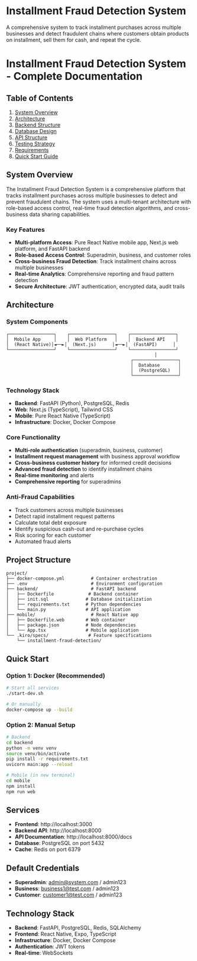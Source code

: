 # Installment Fraud Detection System

A comprehensive system to track installment purchases across multiple businesses and detect fraudulent chains where customers obtain products on installment, sell them for cash, and repeat the cycle.

# Installment Fraud Detection System - Complete Documentation

## Table of Contents
1. [System Overview](#system-overview)
2. [Architecture](#architecture)
3. [Backend Structure](#backend-structure)
4. [Database Design](#database-design)
5. [API Structure](#api-structure)
6. [Testing Strategy](#testing-strategy)
7. [Requirements](#requirements)
8. [Quick Start Guide](#quick-start-guide)

## System Overview

The Installment Fraud Detection System is a comprehensive platform that tracks installment purchases across multiple businesses to detect and prevent fraudulent chains. The system uses a multi-tenant architecture with role-based access control, real-time fraud detection algorithms, and cross-business data sharing capabilities.

### Key Features
- **Multi-platform Access**: Pure React Native mobile app, Next.js web platform, and FastAPI backend
- **Role-based Access Control**: Superadmin, business, and customer roles
- **Cross-business Fraud Detection**: Track installment chains across multiple businesses
- **Real-time Analytics**: Comprehensive reporting and fraud pattern detection
- **Secure Architecture**: JWT authentication, encrypted data, audit trails

## Architecture

### System Components
```
┌─────────────────┐    ┌─────────────────┐    ┌─────────────────┐
│  Mobile App     │    │  Web Platform   │    │  Backend API    │
│  (React Native)│◄──►│  (Next.js)      │◄──►│  (FastAPI)      │
└─────────────────┘    └─────────────────┘    └─────────────────┘
                                                        │
                                               ┌─────────────────┐
                                               │  Database       │
                                               │  (PostgreSQL)   │
                                               └─────────────────┘
```

### Technology Stack
- **Backend**: FastAPI (Python), PostgreSQL, Redis
- **Web**: Next.js (TypeScript), Tailwind CSS
- **Mobile**: Pure React Native (TypeScript)
- **Infrastructure**: Docker, Docker Compose


### Core Functionality
- **Multi-role authentication** (superadmin, business, customer)
- **Installment request management** with business approval workflow
- **Cross-business customer history** for informed credit decisions
- **Advanced fraud detection** to identify installment chains
- **Real-time monitoring** and alerts
- **Comprehensive reporting** for superadmins

### Anti-Fraud Capabilities
- Track customers across multiple businesses
- Detect rapid installment request patterns
- Calculate total debt exposure
- Identify suspicious cash-out and re-purchase cycles
- Risk scoring for each customer
- Automated fraud alerts

## Project Structure

```
project/
├── docker-compose.yml          # Container orchestration
├── .env                        # Environment configuration
├── backend/                    # FastAPI backend
│   ├── Dockerfile             # Backend container
│   ├── init.sql              # Database initialization
│   ├── requirements.txt      # Python dependencies
│   └── main.py               # API application
├── mobile/                     # React Native app
│   ├── Dockerfile.web        # Web container
│   ├── package.json          # Node dependencies
│   └── App.tsx               # Mobile application
└── .kiro/specs/               # Feature specifications
    └── installment-fraud-detection/
```

## Quick Start

### Option 1: Docker (Recommended)
```bash
# Start all services
./start-dev.sh

# Or manually
docker-compose up --build
```

### Option 2: Manual Setup
```bash
# Backend
cd backend
python -m venv venv
source venv/bin/activate
pip install -r requirements.txt
uvicorn main:app --reload

# Mobile (in new terminal)
cd mobile
npm install
npm run web
```

## Services

- **Frontend**: http://localhost:3000
- **Backend API**: http://localhost:8000
- **API Documentation**: http://localhost:8000/docs
- **Database**: PostgreSQL on port 5432
- **Cache**: Redis on port 6379

## Default Credentials

- **Superadmin**: admin@system.com / admin123
- **Business**: business1@test.com / admin123
- **Customer**: customer1@test.com / admin123

## Technology Stack

- **Backend**: FastAPI, PostgreSQL, Redis, SQLAlchemy
- **Frontend**: React Native, Expo, TypeScript
- **Infrastructure**: Docker, Docker Compose
- **Authentication**: JWT tokens
- **Real-time**: WebSockets